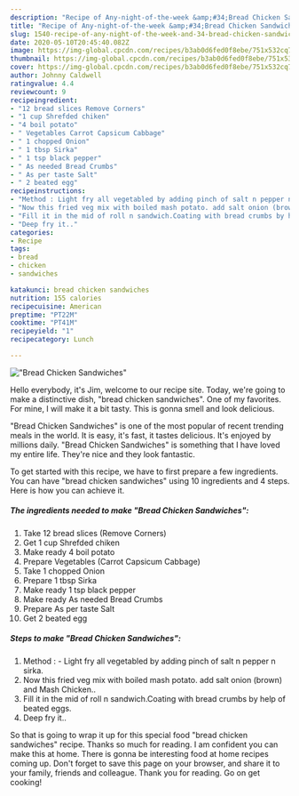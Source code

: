 ```yaml
---
description: "Recipe of Any-night-of-the-week &amp;#34;Bread Chicken Sandwiches&amp;#34;"
title: "Recipe of Any-night-of-the-week &amp;#34;Bread Chicken Sandwiches&amp;#34;"
slug: 1540-recipe-of-any-night-of-the-week-and-34-bread-chicken-sandwiches-and-34
date: 2020-05-10T20:45:40.082Z
image: https://img-global.cpcdn.com/recipes/b3ab0d6fed0f8ebe/751x532cq70/bread-chicken-sandwiches-recipe-main-photo.jpg
thumbnail: https://img-global.cpcdn.com/recipes/b3ab0d6fed0f8ebe/751x532cq70/bread-chicken-sandwiches-recipe-main-photo.jpg
cover: https://img-global.cpcdn.com/recipes/b3ab0d6fed0f8ebe/751x532cq70/bread-chicken-sandwiches-recipe-main-photo.jpg
author: Johnny Caldwell
ratingvalue: 4.4
reviewcount: 9
recipeingredient:
- "12 bread slices Remove Corners"
- "1 cup Shrefded chiken"
- "4 boil potato"
- " Vegetables Carrot Capsicum Cabbage"
- " 1 chopped Onion"
- " 1 tbsp Sirka"
- " 1 tsp black pepper"
- " As needed Bread Crumbs"
- " As per taste Salt"
- " 2 beated egg"
recipeinstructions:
- "Method : Light fry all vegetabled by adding pinch of salt n pepper n sirka."
- "Now this fried veg mix with boiled mash potato. add salt onion (brown) and Mash Chicken.."
- "Fill it in the mid of roll n sandwich.Coating with bread crumbs by help of beated eggs."
- "Deep fry it.."
categories:
- Recipe
tags:
- bread
- chicken
- sandwiches

katakunci: bread chicken sandwiches 
nutrition: 155 calories
recipecuisine: American
preptime: "PT22M"
cooktime: "PT41M"
recipeyield: "1"
recipecategory: Lunch

---
```



![&#34;Bread Chicken Sandwiches&#34;](https://img-global.cpcdn.com/recipes/b3ab0d6fed0f8ebe/751x532cq70/bread-chicken-sandwiches-recipe-main-photo.jpg)

Hello everybody, it's Jim, welcome to our recipe site. Today, we're going to make a distinctive dish, &#34;bread chicken sandwiches&#34;. One of my favorites. For mine, I will make it a bit tasty. This is gonna smell and look delicious.



&#34;Bread Chicken Sandwiches&#34; is one of the most popular of recent trending meals in the world. It is easy, it's fast, it tastes delicious. It's enjoyed by millions daily. &#34;Bread Chicken Sandwiches&#34; is something that I have loved my entire life. They're nice and they look fantastic.


To get started with this recipe, we have to first prepare a few ingredients. You can have &#34;bread chicken sandwiches&#34; using 10 ingredients and 4 steps. Here is how you can achieve it.

<!--inarticleads1-->

##### The ingredients needed to make &#34;Bread Chicken Sandwiches&#34;:

1. Take 12 bread slices (Remove Corners)
1. Get 1 cup Shrefded chiken
1. Make ready 4 boil potato
1. Prepare  Vegetables (Carrot Capsicum Cabbage)
1. Take  1 chopped Onion
1. Prepare  1 tbsp Sirka
1. Make ready  1 tsp black pepper
1. Make ready  As needed Bread Crumbs
1. Prepare  As per taste Salt
1. Get  2 beated egg




<!--inarticleads2-->

##### Steps to make &#34;Bread Chicken Sandwiches&#34;:

1. Method : - Light fry all vegetabled by adding pinch of salt n pepper n sirka.
1. Now this fried veg mix with boiled mash potato. add salt onion (brown) and Mash Chicken..
1. Fill it in the mid of roll n sandwich.Coating with bread crumbs by help of beated eggs.
1. Deep fry it..




So that is going to wrap it up for this special food &#34;bread chicken sandwiches&#34; recipe. Thanks so much for reading. I am confident you can make this at home. There is gonna be interesting food at home recipes coming up. Don't forget to save this page on your browser, and share it to your family, friends and colleague. Thank you for reading. Go on get cooking!
